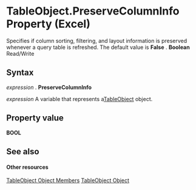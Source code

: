 
# TableObject.PreserveColumnInfo Property (Excel)

Specifies if column sorting, filtering, and layout information is preserved whenever a query table is refreshed. The default value is  **False** . **Boolean** Read/Write


## Syntax

 _expression_ . **PreserveColumnInfo**

 _expression_ A variable that represents a[TableObject](c853beb6-f2e7-dda0-b33a-8110a6c23de8.md) object.


## Property value

 **BOOL**


## See also


#### Other resources


[TableObject Object Members](6fbca0ef-b855-d09c-f2ba-579d50f802fb.md)
[TableObject Object](c853beb6-f2e7-dda0-b33a-8110a6c23de8.md)

